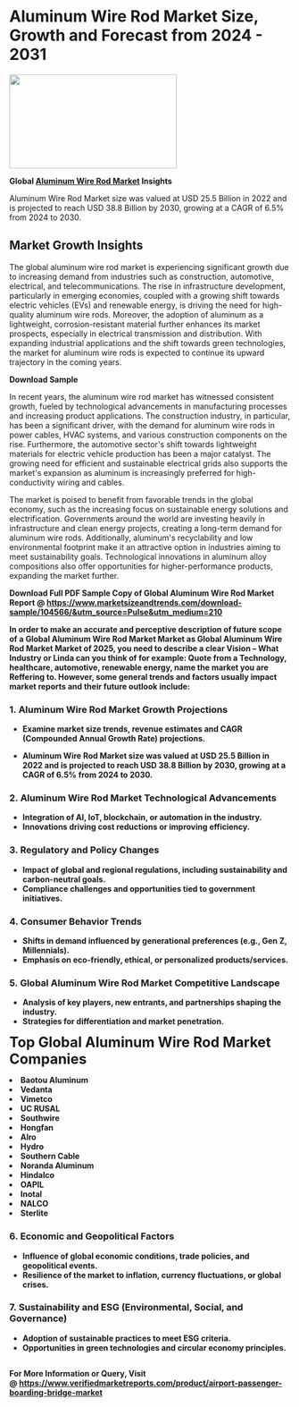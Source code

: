 <H1>Aluminum Wire Rod Market Size, Growth and Forecast from 2024 - 2031</H1><img class="aligncenter size-medium wp-image-584254" src="https://thirdeyenews.in/wp-content/uploads/2024/09/Global-Market-Research-300x168.jpeg" alt="" width="300" height="168" /><p><strong>Global&nbsp;<a href="https://www.marketsizeandtrends.com/download-sample/104566/&amp;utm_source=Pulse&amp;utm_medium=210">Aluminum Wire Rod Market</a> Insights</strong></p><p>Aluminum Wire Rod Market size was valued at USD 25.5 Billion in 2022 and is projected to reach USD 38.8 Billion by 2030, growing at a CAGR of 6.5% from 2024 to 2030.</p><p><h2>Market Growth Insights</h2> <p>The global aluminum wire rod market is experiencing significant growth due to increasing demand from industries such as construction, automotive, electrical, and telecommunications. The rise in infrastructure development, particularly in emerging economies, coupled with a growing shift towards electric vehicles (EVs) and renewable energy, is driving the need for high-quality aluminum wire rods. Moreover, the adoption of aluminum as a lightweight, corrosion-resistant material further enhances its market prospects, especially in electrical transmission and distribution. With expanding industrial applications and the shift towards green technologies, the market for aluminum wire rods is expected to continue its upward trajectory in the coming years.</p> <p><strong>Download Sample</strong></p> <p>In recent years, the aluminum wire rod market has witnessed consistent growth, fueled by technological advancements in manufacturing processes and increasing product applications. The construction industry, in particular, has been a significant driver, with the demand for aluminum wire rods in power cables, HVAC systems, and various construction components on the rise. Furthermore, the automotive sector's shift towards lightweight materials for electric vehicle production has been a major catalyst. The growing need for efficient and sustainable electrical grids also supports the market's expansion as aluminum is increasingly preferred for high-conductivity wiring and cables.</p> <p>The market is poised to benefit from favorable trends in the global economy, such as the increasing focus on sustainable energy solutions and electrification. Governments around the world are investing heavily in infrastructure and clean energy projects, creating a long-term demand for aluminum wire rods. Additionally, aluminum's recyclability and low environmental footprint make it an attractive option in industries aiming to meet sustainability goals. Technological innovations in aluminum alloy compositions also offer opportunities for higher-performance products, expanding the market further.</p> <p><strong></p><p><span class=""><strong>Download Full PDF Sample Copy of Global Aluminum Wire Rod Market Report</strong> @ <a href="https://www.marketsizeandtrends.com/download-sample/104566/&amp;utm_source=Pulse&amp;utm_medium=210" target="_blank">https://www.marketsizeandtrends.com/download-sample/104566/&amp;utm_source=Pulse&amp;utm_medium=210</a></span></p><p>In order to make an accurate and perceptive description of future scope of a Global&nbsp;Aluminum Wire Rod Market Market as Global&nbsp;Aluminum Wire Rod Market Market of 2025, you need to describe a clear Vision &ndash; What Industry or Linda can you think of for example: Quote from a Technology, healthcare, automotive, renewable energy, name the market you are Reffering to. However, some general trends and factors usually impact market reports and their future outlook include:</p><h3>1.&nbsp;<strong>Aluminum Wire Rod Market Growth Projections</strong></h3><ul><li>Examine market size trends, revenue estimates and CAGR (Compounded Annual Growth Rate) projections.</li><li><p>Aluminum Wire Rod Market size was valued at USD 25.5 Billion in 2022 and is projected to reach USD 38.8 Billion by 2030, growing at a CAGR of 6.5% from 2024 to 2030.</p></li></ul><h3>2.&nbsp;<strong>Aluminum Wire Rod Market Technological Advancements</strong></h3><ul><li>Integration of AI, IoT, blockchain, or automation in the industry.</li><li>Innovations driving cost reductions or improving efficiency.</li></ul><h3>3.&nbsp;<strong>Regulatory and Policy Changes</strong></h3><ul><li>Impact of global and regional regulations, including sustainability and carbon-neutral goals.</li><li>Compliance challenges and opportunities tied to government initiatives.</li></ul><h3>4.&nbsp;<strong>Consumer Behavior Trends</strong></h3><ul><li>Shifts in demand influenced by generational preferences (e.g., Gen Z, Millennials).</li><li>Emphasis on eco-friendly, ethical, or personalized products/services.</li></ul><h3>5.&nbsp;<strong>Global Aluminum Wire Rod Market Competitive Landscape</strong></h3><ul><li>Analysis of key players, new entrants, and partnerships shaping the industry.</li><li>Strategies for differentiation and market penetration.</li></ul><p data-pm-slice="1 1 []"><span style="color: inherit; font-family: inherit; font-size: 25px;">Top Global Aluminum Wire Rod Market Companies</span></p><div class="" data-test-id=""><p><li>Baotou Aluminum</li><li> Vedanta</li><li> Vimetco</li><li> UC RUSAL</li><li> Southwire</li><li> Hongfan</li><li> Alro</li><li> Hydro</li><li> Southern Cable</li><li> Noranda Aluminum</li><li> Hindalco</li><li> OAPIL</li><li> Inotal</li><li> NALCO</li><li> Sterlite</li></p></div><h3>6.&nbsp;<strong>Economic and Geopolitical Factors</strong></h3><ul><li>Influence of global economic conditions, trade policies, and geopolitical events.</li><li>Resilience of the market to inflation, currency fluctuations, or global crises.</li></ul><h3>7.&nbsp;<strong>Sustainability and ESG (Environmental, Social, and Governance)</strong></h3><ul><li>Adoption of sustainable practices to meet ESG criteria.</li><li>Opportunities in green technologies and circular economy principles.</li></ul><h2><strong style="font-size: 14px;">For More Information or Query, Visit @&nbsp;</strong><a style="background-color: #ffffff; font-size: 14px;" href="https://www.marketsizeandtrends.com/report/aluminum-wire-rod-market/" target="_blank">https://www.verifiedmarketreports.com/product/airport-passenger-boarding-bridge-market</a></h2>
